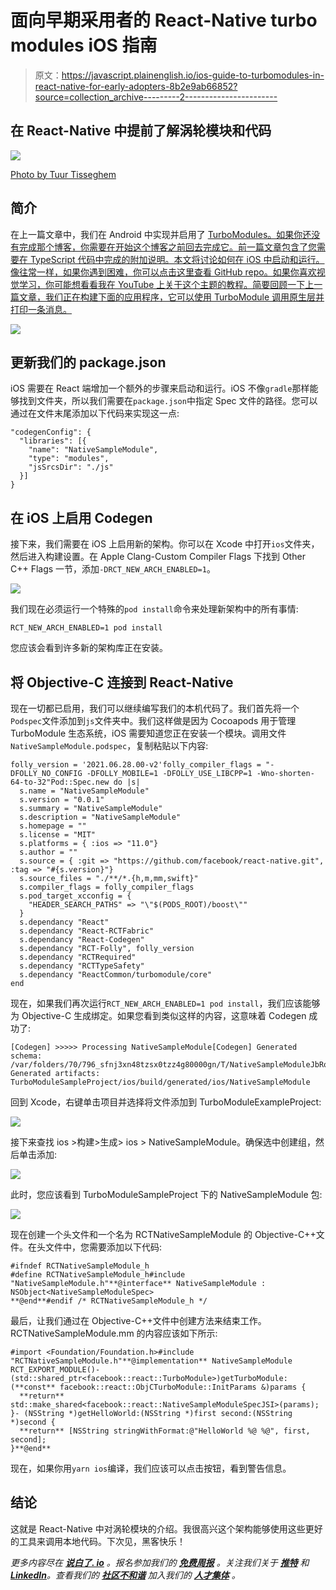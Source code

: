 # 面向早期采用者的 React-Native turbo modules iOS 指南

> 原文：<https://javascript.plainenglish.io/ios-guide-to-turbomodules-in-react-native-for-early-adopters-8b2e9ab66852?source=collection_archive---------2----------------------->

## 在 React-Native 中提前了解涡轮模块和代码

![](img/dd9b4cab9e3a22bba566d16d44709d14.png)

[Photo by Tuur Tisseghem](https://www.pexels.com/photo/space-gray-iphone-8-818043/)

## **简介**

在上一篇文章中，我们在 Android 中实现并启用了 [TurboModules。如果你还没有完成那个博客，你需要在开始这个博客之前回去完成它。前一篇文章包含了您需要在 TypeScript 代码中完成的附加说明。本文将讨论如何在 iOS 中启动和运行。像往常一样，如果你遇到困难，你可以点击这里查看 GitHub repo。如果你喜欢视觉学习，你可能想看看我在 YouTube 上关于这个主题的教程。简要回顾一下上一篇文章，我们正在构建下面的应用程序，它可以使用 TurboModule 调用原生层并打印一条消息。](/android-guide-to-turbomodules-in-react-native-for-early-adopters-b07f3e23fd1c)

![](img/935759573b718867996ed2a328bcf985.png)

## 更新我们的 package.json

iOS 需要在 React 端增加一个额外的步骤来启动和运行。iOS 不像`gradle`那样能够找到文件夹，所以我们需要在`package.json`中指定 Spec 文件的路径。您可以通过在文件末尾添加以下代码来实现这一点:

```
"codegenConfig": {
  "libraries": [{
    "name": "NativeSampleModule",
    "type": "modules",
    "jsSrcsDir": "./js"
  }]
}
```

## 在 iOS 上启用 Codegen

接下来，我们需要在 iOS 上启用新的架构。你可以在 Xcode 中打开`ios`文件夹，然后进入构建设置。在 Apple Clang-Custom Compiler Flags 下找到 Other C++ Flags 一节，添加`-DRCT_NEW_ARCH_ENABLED=1`。

![](img/1a8d5026e6a410258fdbaac60a5e1c33.png)

我们现在必须运行一个特殊的`pod install`命令来处理新架构中的所有事情:

```
RCT_NEW_ARCH_ENABLED=1 pod install
```

您应该会看到许多新的架构库正在安装。

## 将 Objective-C 连接到 React-Native

现在一切都已启用，我们可以继续编写我们的本机代码了。我们首先将一个`Podspec`文件添加到`js`文件夹中。我们这样做是因为 Cocoapods 用于管理 TurboModule 生态系统，iOS 需要知道您正在安装一个模块。调用文件`NativeSampleModule.podspec`，复制粘贴以下内容:

```
folly_version = '2021.06.28.00-v2'folly_compiler_flags = "-DFOLLY_NO_CONFIG -DFOLLY_MOBILE=1 -DFOLLY_USE_LIBCPP=1 -Wno-shorten-64-to-32"Pod::Spec.new do |s|
  s.name = "NativeSampleModule"
  s.version = "0.0.1"
  s.summary = "NativeSampleModule"
  s.description = "NativeSampleModule"
  s.homepage = ""
  s.license = "MIT"
  s.platforms = { :ios => "11.0"}
  s.author = ""
  s.source = { :git => "https://github.com/facebook/react-native.git", :tag => "#{s.version}"}
  s.source_files = "./**/*.{h,m,mm,swift}"
  s.compiler_flags = folly_compiler_flags
  s.pod_target_xcconfig = {
    "HEADER_SEARCH_PATHS" => "\"$(PODS_ROOT)/boost\""
  }
  s.dependancy "React"
  s.dependancy "React-RCTFabric"
  s.dependancy "React-Codegen"
  s.dependancy "RCT-Folly", folly_version
  s.dependancy "RCTRequired"
  s.dependancy "RCTTypeSafety"
  s.dependancy "ReactCommon/turbomodule/core"
end
```

现在，如果我们再次运行`RCT_NEW_ARCH_ENABLED=1 pod install`，我们应该能够为 Objective-C 生成绑定。如果您看到类似这样的内容，这意味着 Codegen 成功了:

```
[Codegen] >>>>> Processing NativeSampleModule[Codegen] Generated schema: /var/folders/70/796_sfnj3xn48tzsx0tzz4g80000gn/T/NativeSampleModuleJbRobp/schema.json[Codegen] Generated artifacts: TurboModuleSampleProject/ios/build/generated/ios/NativeSampleModule
```

回到 Xcode，右键单击项目并选择将文件添加到 TurboModuleExampleProject:

![](img/687b4b1fa51e873b9bd0c038f9b2669c.png)

接下来查找 ios >构建>生成> ios > NativeSampleModule。确保选中创建组，然后单击添加:

![](img/983b03b42a1bb7213d23693a8fbcf420.png)

此时，您应该看到 TurboModuleSampleProject 下的 NativeSampleModule 包:

![](img/11a5607e6ba6a87c783f9baf6c076fe3.png)

现在创建一个头文件和一个名为 RCTNativeSampleModule 的 Objective-C++文件。在头文件中，您需要添加以下代码:

```
#ifndef RCTNativeSampleModule_h
#define RCTNativeSampleModule_h#include "NativeSampleModule.h"**@interface** NativeSampleModule : NSObject<NativeSampleModuleSpec>
**@end**#endif /* RCTNativeSampleModule_h */
```

最后，让我们通过在 Objective-C++文件中创建方法来结束工作。RCTNativeSampleModule.mm 的内容应该如下所示:

```
#import <Foundation/Foundation.h>#include "RCTNativeSampleModule.h"**@implementation** NativeSampleModule
RCT_EXPORT_MODULE()- (std::shared_ptr<facebook::react::TurboModule>)getTurboModule:(**const** facebook::react::ObjCTurboModule::InitParams &)params {
  **return** std::make_shared<facebook::react::NativeSampleModuleSpecJSI>(params);
}- (NSString *)getHelloWorld:(NSString *)first second:(NSString *)second {
  **return** [NSString stringWithFormat:@"HelloWorld %@ %@", first, second];
}**@end**
```

现在，如果你用`yarn ios`编译，我们应该可以点击按钮，看到警告信息。

## 结论

这就是 React-Native 中对涡轮模块的介绍。我很高兴这个架构能够使用这些更好的工具来调用本地代码。下次见，黑客快乐！

*更多内容尽在* [***说白了. io***](https://plainenglish.io/) *。报名参加我们的* [***免费周报***](http://newsletter.plainenglish.io/) *。关注我们关于* [***推特***](https://twitter.com/inPlainEngHQ) *和*[***LinkedIn***](https://www.linkedin.com/company/inplainenglish/)*。查看我们的* [***社区不和谐***](https://discord.gg/GtDtUAvyhW) *加入我们的* [***人才集体***](https://inplainenglish.pallet.com/talent/welcome) *。*